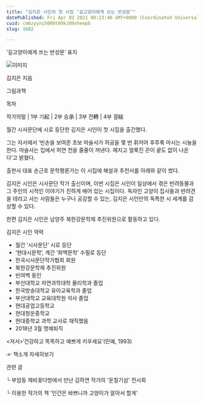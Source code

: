 ```yaml
---
title: "김지은 시인의 첫 시집 ‘길고양이에게 쓰는 반성문’"
datePublished: Fri Apr 02 2021 00:23:40 GMT+0000 (Coordinated Universal Time)
cuid: cm6zyynih000t09kz09xheepb
slug: 1602

---
```



‘길고양이에게 쓰는 반성문’ 표지

![이미지](https://cdn.hashnode.com/res/hashnode/image/upload/v1739247342644/b65e8480-18c4-418f-81a7-cfaa416db01c.jpeg)

김지은 지음

그림과책

목차

작가의말 | 1부 기起 | 2부 승承 | 3부 전轉 | 4부 결結

월간 시사문단에 시로 등단한 김지은 시인이 첫 시집을 출간했다.

그는 자서에서 ‘빈손을 보여준 초보 마술사가 허공을 몇 번 휘저어 후루룩 마시는 시늉을 한다. 마술사는 입에서 허연 천을 줄줄이 꺼낸다. 헤지고 얼룩진 끈이 끝도 없이 나온다’고 밝혔다.

출판사 대표 손근호 문학평론가는 이 시집에 해설과 추천서를 아래와 같이 썼다.

김지은 시인은 시사문단 작가 출신이며, 이번 시집은 시인이 일상에서 겪은 반려동물과 그 주인의 시적인 이야기가 진하게 배어 있는 시집이다. 독자인 고양이 집사들과 반려견을 데리고 사는 사람들은 누구나 공감할 수 있는, 김지은 시인만의 독특한 시 세계를 감상할 수 있다.

한편 김지은 시인은 남양주 북한강문학제 추진위원으로 활동하고 있다.

김지은 시인 약력

- 월간 ‘시사문단’ 시로 등단
- ‘현대시문학’, 계간 ‘화백문학’ 수필로 등단
- 한국시사문단작가협회 회원
- 북한강문학제 추진위원
- 빈여백 동인
- 부산대학교 자연과학대학 물리학과 졸업
- 한국방송대학교 유아교육학과 졸업
- 부산대학교 교육대학원 석사 졸업
- 현대공업고등학교
- 현대청운중학교
- 현대중학교 과학 교사로 재직했음
- 2018년 3월 명예퇴직

<저서>‘건강하고 똑똑하고 예쁘게 키우세요’(민예, 1993)

☞ 책소개 자세히보기

관련 글

└ 부암동 제비꽃다방에서 만난 김하연 작가의 '운칠기삼' 전시회

└ 이용한 작가의 책 '인간은 바쁘니까 고양이가 알아서 할게'